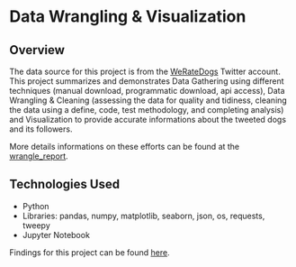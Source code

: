 # Data Wrangling & Visualization

## Overview
The data source for this project is from the [WeRateDogs](https://twitter.com/dog_rates) Twitter account. 
This project summarizes and demonstrates Data Gathering using different techniques (manual download, programmatic download, api access), Data Wrangling & Cleaning (assessing the data for quality and tidiness, cleaning the data using a define, code, test methodology, and completing analysis) and Visualization to provide accurate informations about the tweeted dogs and its followers. 

More details informations on these efforts can be found at the [wrangle_report](https://github.com/budhajitRoy/Udacity_DAND_Project_3_Data_Wrangling_and_Visualization/blob/master/wrangle_report.pdf).

## Technologies Used
- Python
- Libraries: pandas, numpy, matplotlib, seaborn, json, os, requests, tweepy
- Jupyter Notebook

Findings for this project can be found [here](https://github.com/budhajitRoy/Udacity_DAND_Project_3_Data_Wrangling_and_Visualization/blob/master/act_report.pdf).
